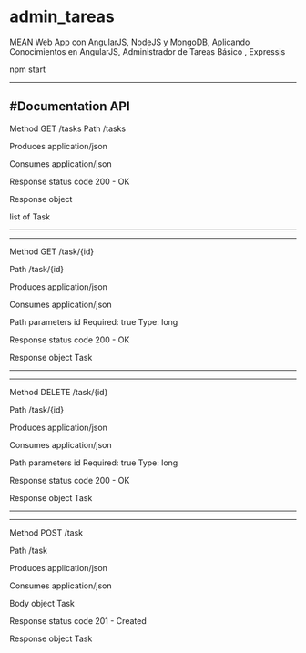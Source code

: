 # admin_tareas
MEAN Web App con AngularJS, NodeJS y MongoDB, Aplicando Conocimientos en AngularJS, Administrador de Tareas Básico , Expressjs


npm start


--------------------
#Documentation API
--------------------

Method GET
/tasks
Path	/tasks

Produces
application/json

Consumes
application/json

Response status code
200 - OK

Response object

list of Task

--------------------
--------------------

Method GET
/task/{id}

Path	/task/{id}

Produces
application/json

Consumes
application/json

Path parameters
id	Required: true
Type: long

Response status code
200 - OK

Response object
Task

--------------------
--------------------
Method DELETE
/task/{id}

Path	/task/{id}

Produces
application/json

Consumes
application/json

Path parameters
id	Required: true
Type: long

Response status code
200 - OK

Response object
Task

--------------------
--------------------
Method POST
/task

Path	/task

Produces
application/json

Consumes
application/json

Body object
Task

Response status code
201 - Created

Response object
Task
